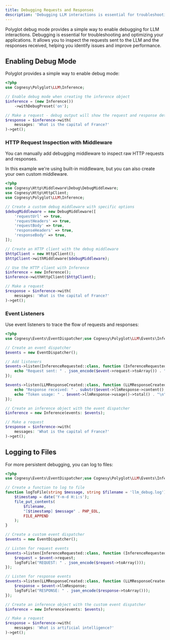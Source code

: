 ```yaml
---
title: Debugging Requests and Responses
description: 'Debugging LLM interactions is essential for troubleshooting and optimizing your applications.'
---
```


Polyglot debug mode provides a simple way to enable debugging for LLM interactions. Debugging is essential for troubleshooting and optimizing your applications. It allows you to inspect the requests sent to the LLM and the responses received, helping you identify issues and improve performance.



## Enabling Debug Mode

Polyglot provides a simple way to enable debug mode:

```php
<?php
use Cognesy\Polyglot\LLM\Inference;

// Enable debug mode when creating the inference object
$inference = (new Inference())
    ->withDebugPreset('on');

// Make a request - debug output will show the request and response details
$response = $inference->with(
    messages: 'What is the capital of France?'
)->get();
```




### HTTP Request Inspection with Middleware

You can manually add debugging middleware to inspect raw HTTP requests and responses.

In this example we're using built-in middleware, but you can also create your own custom middleware.

```php
<?php
use Cognesy\Http\Middleware\Debug\DebugMiddleware;
use Cognesy\Http\HttpClient;
use Cognesy\Polyglot\LLM\Inference;

// Create a custom debug middleware with specific options
$debugMiddleware = new DebugMiddleware([
    'requestUrl' => true,
    'requestHeaders' => true,
    'requestBody' => true,
    'responseHeaders' => true,
    'responseBody' => true,
]);

// Create an HTTP client with the debug middleware
$httpClient = new HttpClient();
$httpClient->withMiddleware($debugMiddleware);

// Use the HTTP client with Inference
$inference = new Inference();
$inference->withHttpClient($httpClient);

// Make a request
$response = $inference->with(
    messages: 'What is the capital of France?'
)->get();
```




### Event Listeners

Use event listeners to trace the flow of requests and responses:

```php
<?php
use Cognesy\Events\EventDispatcher;use Cognesy\Polyglot\LLM\Events\InferenceRequested;use Cognesy\Polyglot\LLM\Events\LLMResponseCreated;use Cognesy\Polyglot\LLM\Inference;

// Create an event dispatcher
$events = new EventDispatcher();

// Add listeners
$events->listen(InferenceRequested::class, function (InferenceRequested $event) {
    echo "Request sent: " . json_encode($event->request->toArray()) . "\n";
});

$events->listen(LLMResponseCreated::class, function (LLMResponseCreated $event) {
    echo "Response received: " . substr($event->llmResponse->content(), 0, 50) . "...\n";
    echo "Token usage: " . $event->llmResponse->usage()->total() . "\n";
});

// Create an inference object with the event dispatcher
$inference = new Inference(events: $events);

// Make a request
$response = $inference->with(
    messages: 'What is the capital of France?'
)->get();
```






## Logging to Files

For more persistent debugging, you can log to files:

```php
<?php
use Cognesy\Events\EventDispatcher;use Cognesy\Polyglot\LLM\Events\InferenceRequested;use Cognesy\Polyglot\LLM\Events\LLMResponseCreated;use Cognesy\Polyglot\LLM\Inference;

// Create a function to log to file
function logToFile(string $message, string $filename = 'llm_debug.log'): void {
    $timestamp = date('Y-m-d H:i:s');
    file_put_contents(
        $filename,
        "[$timestamp] $message" . PHP_EOL,
        FILE_APPEND
    );
}

// Create a custom event dispatcher
$events = new EventDispatcher();

// Listen for request events
$events->listen(InferenceRequested::class, function (InferenceRequested $event) {
    $request = $event->request;
    logToFile("REQUEST: " . json_encode($request->toArray()));
});

// Listen for response events
$events->listen(LLMResponseCreated::class, function (LLMResponseCreated $event) {
    $response = $event->llmResponse;
    logToFile("RESPONSE: " . json_encode($response->toArray()));
});

// Create an inference object with the custom event dispatcher
$inference = new Inference(events: $events);

// Make a request
$response = $inference->with(
    messages: 'What is artificial intelligence?'
)->get();
```
